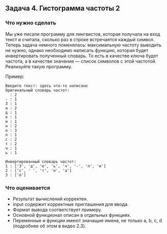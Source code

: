 ## Задача 4. Гистограмма частоты 2
### Что нужно сделать
Мы уже писали программу для лингвистов, которая получала на вход текст и считала, 
сколько раз в строке встречается каждый символ. Теперь задача немного поменялась: максимальную частоту выводить не нужно, 
однако необходимо написать функцию, которая будет инвертировать полученный словарь. 
То есть в качестве ключа будет частота, а в качестве значения — список символов с этой частотой. Реализуйте такую программу.

Пример:

```
Введите текст: здесь что-то написано
Оригинальный словарь частот:
  : 2
- : 1
З : 1
а : 2
д : 1
е : 1
и : 1
н : 2
о : 3
п : 1
с : 2
т : 2
ч : 1
ь : 1

Инвертированный словарь частот:
1 : ['З', 'д', 'е', 'ь', 'ч', '-', 'п', 'и']
2 : ['с', ' ', 'т', 'н', 'а']
3 : ['о']
```
### Что оценивается
- Результат вычислений корректен.
- input содержит корректные приглашения для ввода. 
- Формат вывода соответствует примеру.
- Основной функционал описан в отдельных функциях.
- Переменные и функции имеют значащие имена, не только a, b, c, d (подробнее об этом в видео 2.3).
